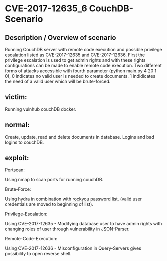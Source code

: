 # CVE-2017-12635_6 CouchDB-Scenario

## Description / Overview of scenario
Running CouchDB server with remote code execution and possible privilege escalation listed as CVE-2017-12635 and CVE-2017-12636.
First the privilege escalation is used to get admin rights and with these rights configurations can be made to enable remote code execution.
Two different forms of attacks accessible with fourth parameter (python main.py 4 20 1 0), 0 indicates no valid user is needed to create documents.
1 indidicates the need of a valid user which will be brute-forced.

## victim:
Running vulnhub couchDB docker. 

## normal:
Create, update, read and delete documents in database. Logins and bad logins to couchDB.  

## exploit:
Portscan:

Using nmap to scan ports for running couchDB.

Brute-Force:

Using hydra in combination with [rockyou](https://github.com/praetorian-inc/Hob0Rules/blob/master/wordlists/rockyou.txt.gz) password list.
(valid user credentials are moved to beginning of list). 

Privilege-Escalation:

Using CVE-2017-12635 - Modifying database user to have admin rights with changing roles of user through vulnerability in JSON-Parser.

Remote-Code-Execution:

Using CVE-2017-12636 - Misconfiguration in Query-Servers gives possibility to open reverse shell.
